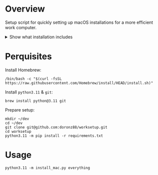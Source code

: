 # Overview

Setup script for quickly setting up macOS installations for a more efficient work computer.

<details>
<summary>Show what installation includes</summary>

- git
- git-lfs
- python3.9 & tk
- python3.11 & tk
- jq
- ipsw
- cmake
- ripgrep
- libffi
- defaultbrowser
- bat
- fzf
- xonsh
- wget
- htop
- ncdu
- watch
- bash-completion
- node
- drawio
- dockutil
- iTerm
- PyCharm CE
- Visual Studio Code
- Sublime Text
- DB Browser for SQLite
- Google Chrome
- Wireshark
- Rectangle
- Discord

</details>

# Perquisites

Install Homebrew:

```shell
/bin/bash -c "$(curl -fsSL https://raw.githubusercontent.com/Homebrew/install/HEAD/install.sh)"
```

Install `python3.11` & `git`:

```shell
brew install python@3.11 git
```

Prepare setup:

```shell
mkdir ~/dev
cd ~/dev
git clone git@github.com:doronz88/worksetup.git
cd worksetup
python3.11 -m pip install -r requirements.txt
```

# Usage

```shell
python3.11 -m install_mac.py everything
```